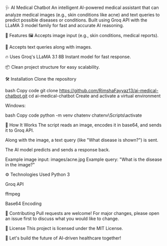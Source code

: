 🩺 AI Medical Chatbot
An intelligent AI-powered medical assistant that can analyze medical images (e.g., skin conditions like acne) and text queries to predict possible diseases or conditions. Built using Groq API with the LLaMA 3 model family for fast and accurate AI reasoning.

🚀 Features
🖼️ Accepts image input (e.g., skin conditions, medical reports).

🧠 Accepts text queries along with images.

🔥 Uses Groq's LLaMA 3.1 8B Instant model for fast response.

📦 Clean project structure for easy scalability.

🛠️ Installation
Clone the repository

bash
Copy code
git clone https://github.com/RimshaFayyaz13/ai-medical-chatbot.git
cd ai-medical-chatbot
Create and activate a virtual environment

Windows:

bash
Copy code
python -m venv chatenv
chatenv\Scripts\activate

📸 How It Works
The script reads an image, encodes it in base64, and sends it to Groq API.

Along with the image, a text query (like "What disease is shown?") is sent.

The AI model predicts and sends a response back.

Example image input: images/acne.jpg
Example query: "What is the disease in the image?"

⚙️ Technologies Used
Python 3

Groq API

ffmpeg

Base64 Encoding

🤝 Contributing
Pull requests are welcome!
For major changes, please open an issue first to discuss what you would like to change.

📜 License
This project is licensed under the MIT License.

🚀 Let's build the future of AI-driven healthcare together!
